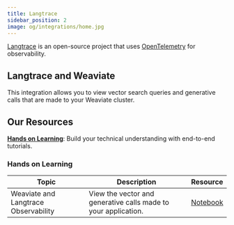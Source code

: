 ```yaml
---
title: Langtrace
sidebar_position: 2
image: og/integrations/home.jpg
---
```


[Langtrace](https://langtrace.ai/) is an open-source project that uses [OpenTelemetry](https://opentelemetry.io/) for observability.

## Langtrace and Weaviate
This integration allows you to view vector search queries and generative calls that are made to your Weaviate cluster.

## Our Resources
[**Hands on Learning**](#hands-on-learning): Build your technical understanding with end-to-end tutorials.

### Hands on Learning

| Topic | Description | Resource |
| --- | --- | --- |
| Weaviate and Langtrace Observability | View the vector and generative calls made to your application. | [Notebook](https://github.com/weaviate/recipes/blob/main/integrations/operations/langtrace/weaviate_observability.ipynb) |